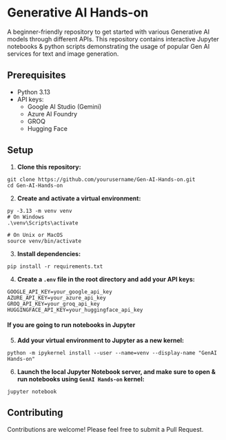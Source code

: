 # Generative AI Hands-on
A beginner-friendly repository to get started with various Generative AI models through different APIs. This repository contains interactive Jupyter notebooks & python scripts demonstrating the usage of popular Gen AI services for text and image generation.

## Prerequisites

- Python 3.13
- API keys:
  - Google AI Studio (Gemini)
  - Azure AI Foundry
  - GROQ
  - Hugging Face

## Setup
1. **Clone this repository:**
```
git clone https://github.com/yourusername/Gen-AI-Hands-on.git
cd Gen-AI-Hands-on
```

2. **Create and activate a virtual environment:**
```
py -3.13 -m venv venv
# On Windows
.\venv\Scripts\activate

# On Unix or MacOS
source venv/bin/activate
```

3. **Install dependencies:**
```
pip install -r requirements.txt
```

4. **Create a `.env` file in the root directory and add your API keys:**
```
GOOGLE_API_KEY=your_google_api_key
AZURE_API_KEY=your_azure_api_key
GROQ_API_KEY=your_groq_api_key
HUGGINGFACE_API_KEY=your_huggingface_api_key
```
#### If you are going to run notebooks in Jupyter
5. **Add your virtual environment to Jupyter as a new kernel:**
```
python -m ipykernel install --user --name=venv --display-name "GenAI Hands-on"
```

6. **Launch the local Jupyter Notebook server, and make sure to open & run notebooks using `GenAI Hands-on` kernel:**
```
jupyter notebook
```

## Contributing
Contributions are welcome! Please feel free to submit a Pull Request.
